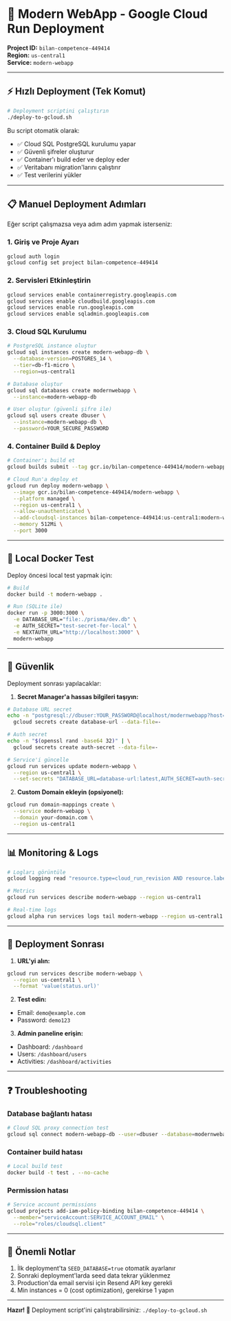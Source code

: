 # 🚀 Modern WebApp - Google Cloud Run Deployment

**Project ID:** `bilan-competence-449414`  
**Region:** `us-central1`  
**Service:** `modern-webapp`

---

## ⚡ Hızlı Deployment (Tek Komut)

```bash
# Deployment scriptini çalıştırın
./deploy-to-gcloud.sh
```

Bu script otomatik olarak:
- ✅ Cloud SQL PostgreSQL kurulumu yapar
- ✅ Güvenli şifreler oluşturur
- ✅ Container'ı build eder ve deploy eder
- ✅ Veritabanı migration'larını çalıştırır
- ✅ Test verilerini yükler

---

## 📋 Manuel Deployment Adımları

Eğer script çalışmazsa veya adım adım yapmak isterseniz:

### 1. Giriş ve Proje Ayarı
```bash
gcloud auth login
gcloud config set project bilan-competence-449414
```

### 2. Servisleri Etkinleştirin
```bash
gcloud services enable containerregistry.googleapis.com
gcloud services enable cloudbuild.googleapis.com  
gcloud services enable run.googleapis.com
gcloud services enable sqladmin.googleapis.com
```

### 3. Cloud SQL Kurulumu
```bash
# PostgreSQL instance oluştur
gcloud sql instances create modern-webapp-db \
  --database-version=POSTGRES_14 \
  --tier=db-f1-micro \
  --region=us-central1

# Database oluştur
gcloud sql databases create modernwebapp \
  --instance=modern-webapp-db

# User oluştur (güvenli şifre ile)
gcloud sql users create dbuser \
  --instance=modern-webapp-db \
  --password=YOUR_SECURE_PASSWORD
```

### 4. Container Build & Deploy
```bash
# Container'ı build et
gcloud builds submit --tag gcr.io/bilan-competence-449414/modern-webapp .

# Cloud Run'a deploy et
gcloud run deploy modern-webapp \
  --image gcr.io/bilan-competence-449414/modern-webapp \
  --platform managed \
  --region us-central1 \
  --allow-unauthenticated \
  --add-cloudsql-instances bilan-competence-449414:us-central1:modern-webapp-db \
  --memory 512Mi \
  --port 3000
```

---

## 🧪 Local Docker Test

Deploy öncesi local test yapmak için:

```bash
# Build
docker build -t modern-webapp .

# Run (SQLite ile)
docker run -p 3000:3000 \
  -e DATABASE_URL="file:./prisma/dev.db" \
  -e AUTH_SECRET="test-secret-for-local" \
  -e NEXTAUTH_URL="http://localhost:3000" \
  modern-webapp
```

---

## 🔐 Güvenlik

Deployment sonrası yapılacaklar:

1. **Secret Manager'a hassas bilgileri taşıyın:**
```bash
# Database URL secret
echo -n "postgresql://dbuser:YOUR_PASSWORD@localhost/modernwebapp?host=/cloudsql/PROJECT:REGION:INSTANCE" | \
  gcloud secrets create database-url --data-file=-

# Auth secret  
echo -n "$(openssl rand -base64 32)" | \
  gcloud secrets create auth-secret --data-file=-

# Service'i güncelle
gcloud run services update modern-webapp \
  --region us-central1 \
  --set-secrets "DATABASE_URL=database-url:latest,AUTH_SECRET=auth-secret:latest"
```

2. **Custom Domain ekleyin (opsiyonel):**
```bash
gcloud run domain-mappings create \
  --service modern-webapp \
  --domain your-domain.com \
  --region us-central1
```

---

## 📊 Monitoring & Logs

```bash
# Logları görüntüle
gcloud logging read "resource.type=cloud_run_revision AND resource.labels.service_name=modern-webapp" --limit 50

# Metrics
gcloud run services describe modern-webapp --region us-central1

# Real-time logs
gcloud alpha run services logs tail modern-webapp --region us-central1
```

---

## 🎯 Deployment Sonrası

1. **URL'yi alın:**
```bash
gcloud run services describe modern-webapp \
  --region us-central1 \
  --format 'value(status.url)'
```

2. **Test edin:**
- Email: `demo@example.com`
- Password: `demo123`

3. **Admin paneline erişin:**
- Dashboard: `/dashboard`
- Users: `/dashboard/users`
- Activities: `/dashboard/activities`

---

## ❓ Troubleshooting

### Database bağlantı hatası
```bash
# Cloud SQL proxy connection test
gcloud sql connect modern-webapp-db --user=dbuser --database=modernwebapp
```

### Container build hatası
```bash
# Local build test
docker build -t test . --no-cache
```

### Permission hatası
```bash
# Service account permissions
gcloud projects add-iam-policy-binding bilan-competence-449414 \
  --member="serviceAccount:SERVICE_ACCOUNT_EMAIL" \
  --role="roles/cloudsql.client"
```

---

## 🚨 Önemli Notlar

1. İlk deployment'ta `SEED_DATABASE=true` otomatik ayarlanır
2. Sonraki deployment'larda seed data tekrar yüklenmez
3. Production'da email servisi için Resend API key gerekli
4. Min instances = 0 (cost optimization), gerekirse 1 yapın

---

**Hazır! 🎉** Deployment script'ini çalıştırabilirsiniz: `./deploy-to-gcloud.sh`